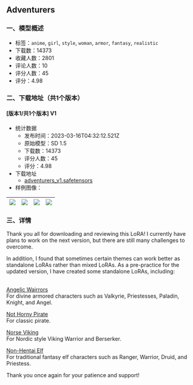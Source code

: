 ## Adventurers
### 一、模型概述

- 标签：`anime`, `girl`, `style`, `woman`, `armor`, `fantasy`, `realistic`
- 下载数：14373
- 收藏人数：2801
- 评论人数：10
- 评分人数：45
- 评分：4.98

### 二、下载地址（共1个版本）

#### [版本1/共1个版本] V1

- 统计数据
  - 发布时间：2023-03-16T04:32:12.521Z
  - 原始模型：SD 1.5
  - 下载数：14373
  - 评分人数：45
  - 评分：4.98
- 下载地址
  - [adventurers_v1.safetensors](https://civitai.com/api/download/models/17424)
- 样例图像：

| <img src="https://image.civitai.com/xG1nkqKTMzGDvpLrqFT7WA/d0594180-a0a9-4989-9881-fce140796400/width=450/177402.jpeg" /> | <img src="https://image.civitai.com/xG1nkqKTMzGDvpLrqFT7WA/7911b57e-9b86-4b42-9f82-e7977c8c1300/width=450/177416.jpeg" /> | <img src="https://image.civitai.com/xG1nkqKTMzGDvpLrqFT7WA/5523c03a-59db-4b6c-242b-18069c84b600/width=450/177415.jpeg" /> | <img src="https://image.civitai.com/xG1nkqKTMzGDvpLrqFT7WA/0b95d816-fdfd-4234-8d32-663bfc955f00/width=450/177414.jpeg" /> |
| ---- | ---- | ---- | ---- |


### 三、详情
<p>Thank you all for downloading and reviewing this LoRA! I currently have plans to work on the next version, but there are still many challenges to overcome.</p><p>In addition, I found that sometimes certain themes can work better as standalone LoRAs rather than mixed LoRAs. As a pre-practice for the updated version, I have created some standalone LoRAs, including:</p><p><br /><a target="_blank" rel="ugc" href="https://civitai.com/models/19618/angelic-wairrors-valkyrie-paladin-priestess">Angelic Wairrors</a><br />For divine armored characters such as Valkyrie, Priestesses, Paladin, Knight, and Angel.</p><p><a target="_blank" rel="ugc" href="https://civitai.com/models/26135/not-horny-pirate">Not Horny Pirate</a><br />For classic pirate.</p><p><a target="_blank" rel="ugc" href="https://civitai.com/models/26568/norse-viking-or-warrior-and-berserker">Norse Viking</a><br />For Nordic style Viking Warrior and Berserker.</p><p><a target="_blank" rel="ugc" href="https://civitai.com/models/36692/non-hentai-elf-or-ranger-druid-priestess-warrior">Non-Hentai Elf</a><br />For traditional fantasy elf characters such as Ranger, Warrior, Druid, and Priestess.</p><p></p><p>Thank you once again for your patience and support!</p>
